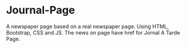 # Journal-Page
A newspaper page based on a real newspaper page. Using HTML, Bootstrap, CSS and JS.
The news on page have href for Jornal A Tarde Page.
